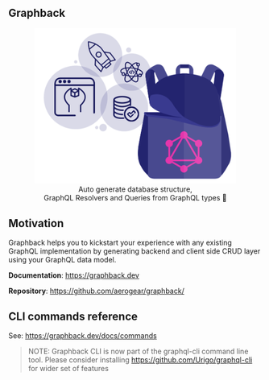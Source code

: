 ## Graphback

<p align="center">
  <img width="400" src="https://github.com/aerogear/graphback/raw/master/website/static/img/graphback.png">
  <br/>
  Auto generate database structure, <br/>
  GraphQL Resolvers and Queries from GraphQL types 🚀
</p>

## Motivation 

Graphback helps you to kickstart your experience with any existing GraphQL implementation
by generating backend and client side CRUD layer using your GraphQL data model.

**Documentation**: https://graphback.dev

**Repository**: https://github.com/aerogear/graphback/

## CLI commands reference

See: https://graphback.dev/docs/commands

> NOTE: Graphback CLI is now part of the graphql-cli command line tool. Please consider installing https://github.com/Urigo/graphql-cli for wider set of features
